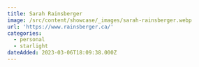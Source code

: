 ```yaml
---
title: Sarah Rainsberger
image: /src/content/showcase/_images/sarah-rainsberger.webp
url: 'https://www.rainsberger.ca/'
categories:
  - personal
  - starlight
dateAdded: 2023-03-06T18:09:38.000Z
---
```


